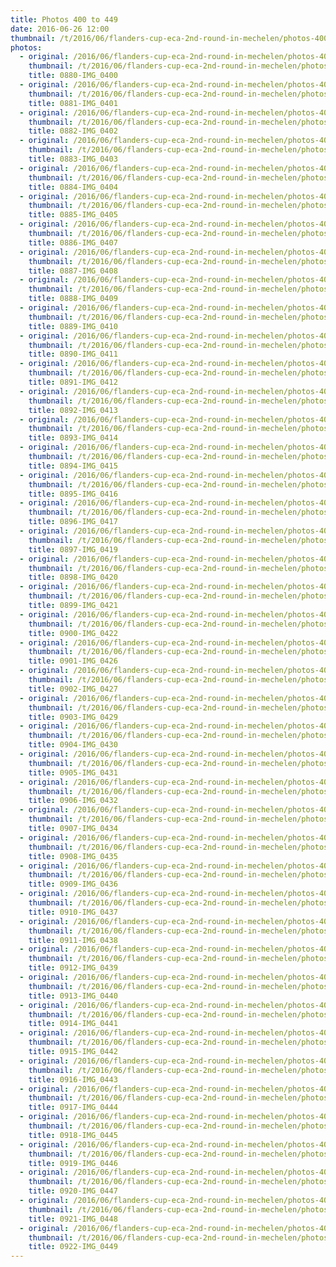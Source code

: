 ```yaml
---
title: Photos 400 to 449
date: 2016-06-26 12:00
thumbnail: /t/2016/06/flanders-cup-eca-2nd-round-in-mechelen/photos-400-to-449/0880-img_0400.jpg
photos:
  - original: /2016/06/flanders-cup-eca-2nd-round-in-mechelen/photos-400-to-449/0880-img_0400.jpg
    thumbnail: /t/2016/06/flanders-cup-eca-2nd-round-in-mechelen/photos-400-to-449/0880-img_0400.jpg
    title: 0880-IMG_0400
  - original: /2016/06/flanders-cup-eca-2nd-round-in-mechelen/photos-400-to-449/0881-img_0401.jpg
    thumbnail: /t/2016/06/flanders-cup-eca-2nd-round-in-mechelen/photos-400-to-449/0881-img_0401.jpg
    title: 0881-IMG_0401
  - original: /2016/06/flanders-cup-eca-2nd-round-in-mechelen/photos-400-to-449/0882-img_0402.jpg
    thumbnail: /t/2016/06/flanders-cup-eca-2nd-round-in-mechelen/photos-400-to-449/0882-img_0402.jpg
    title: 0882-IMG_0402
  - original: /2016/06/flanders-cup-eca-2nd-round-in-mechelen/photos-400-to-449/0883-img_0403.jpg
    thumbnail: /t/2016/06/flanders-cup-eca-2nd-round-in-mechelen/photos-400-to-449/0883-img_0403.jpg
    title: 0883-IMG_0403
  - original: /2016/06/flanders-cup-eca-2nd-round-in-mechelen/photos-400-to-449/0884-img_0404.jpg
    thumbnail: /t/2016/06/flanders-cup-eca-2nd-round-in-mechelen/photos-400-to-449/0884-img_0404.jpg
    title: 0884-IMG_0404
  - original: /2016/06/flanders-cup-eca-2nd-round-in-mechelen/photos-400-to-449/0885-img_0405.jpg
    thumbnail: /t/2016/06/flanders-cup-eca-2nd-round-in-mechelen/photos-400-to-449/0885-img_0405.jpg
    title: 0885-IMG_0405
  - original: /2016/06/flanders-cup-eca-2nd-round-in-mechelen/photos-400-to-449/0886-img_0407.jpg
    thumbnail: /t/2016/06/flanders-cup-eca-2nd-round-in-mechelen/photos-400-to-449/0886-img_0407.jpg
    title: 0886-IMG_0407
  - original: /2016/06/flanders-cup-eca-2nd-round-in-mechelen/photos-400-to-449/0887-img_0408.jpg
    thumbnail: /t/2016/06/flanders-cup-eca-2nd-round-in-mechelen/photos-400-to-449/0887-img_0408.jpg
    title: 0887-IMG_0408
  - original: /2016/06/flanders-cup-eca-2nd-round-in-mechelen/photos-400-to-449/0888-img_0409.jpg
    thumbnail: /t/2016/06/flanders-cup-eca-2nd-round-in-mechelen/photos-400-to-449/0888-img_0409.jpg
    title: 0888-IMG_0409
  - original: /2016/06/flanders-cup-eca-2nd-round-in-mechelen/photos-400-to-449/0889-img_0410.jpg
    thumbnail: /t/2016/06/flanders-cup-eca-2nd-round-in-mechelen/photos-400-to-449/0889-img_0410.jpg
    title: 0889-IMG_0410
  - original: /2016/06/flanders-cup-eca-2nd-round-in-mechelen/photos-400-to-449/0890-img_0411.jpg
    thumbnail: /t/2016/06/flanders-cup-eca-2nd-round-in-mechelen/photos-400-to-449/0890-img_0411.jpg
    title: 0890-IMG_0411
  - original: /2016/06/flanders-cup-eca-2nd-round-in-mechelen/photos-400-to-449/0891-img_0412.jpg
    thumbnail: /t/2016/06/flanders-cup-eca-2nd-round-in-mechelen/photos-400-to-449/0891-img_0412.jpg
    title: 0891-IMG_0412
  - original: /2016/06/flanders-cup-eca-2nd-round-in-mechelen/photos-400-to-449/0892-img_0413.jpg
    thumbnail: /t/2016/06/flanders-cup-eca-2nd-round-in-mechelen/photos-400-to-449/0892-img_0413.jpg
    title: 0892-IMG_0413
  - original: /2016/06/flanders-cup-eca-2nd-round-in-mechelen/photos-400-to-449/0893-img_0414.jpg
    thumbnail: /t/2016/06/flanders-cup-eca-2nd-round-in-mechelen/photos-400-to-449/0893-img_0414.jpg
    title: 0893-IMG_0414
  - original: /2016/06/flanders-cup-eca-2nd-round-in-mechelen/photos-400-to-449/0894-img_0415.jpg
    thumbnail: /t/2016/06/flanders-cup-eca-2nd-round-in-mechelen/photos-400-to-449/0894-img_0415.jpg
    title: 0894-IMG_0415
  - original: /2016/06/flanders-cup-eca-2nd-round-in-mechelen/photos-400-to-449/0895-img_0416.jpg
    thumbnail: /t/2016/06/flanders-cup-eca-2nd-round-in-mechelen/photos-400-to-449/0895-img_0416.jpg
    title: 0895-IMG_0416
  - original: /2016/06/flanders-cup-eca-2nd-round-in-mechelen/photos-400-to-449/0896-img_0417.jpg
    thumbnail: /t/2016/06/flanders-cup-eca-2nd-round-in-mechelen/photos-400-to-449/0896-img_0417.jpg
    title: 0896-IMG_0417
  - original: /2016/06/flanders-cup-eca-2nd-round-in-mechelen/photos-400-to-449/0897-img_0419.jpg
    thumbnail: /t/2016/06/flanders-cup-eca-2nd-round-in-mechelen/photos-400-to-449/0897-img_0419.jpg
    title: 0897-IMG_0419
  - original: /2016/06/flanders-cup-eca-2nd-round-in-mechelen/photos-400-to-449/0898-img_0420.jpg
    thumbnail: /t/2016/06/flanders-cup-eca-2nd-round-in-mechelen/photos-400-to-449/0898-img_0420.jpg
    title: 0898-IMG_0420
  - original: /2016/06/flanders-cup-eca-2nd-round-in-mechelen/photos-400-to-449/0899-img_0421.jpg
    thumbnail: /t/2016/06/flanders-cup-eca-2nd-round-in-mechelen/photos-400-to-449/0899-img_0421.jpg
    title: 0899-IMG_0421
  - original: /2016/06/flanders-cup-eca-2nd-round-in-mechelen/photos-400-to-449/0900-img_0422.jpg
    thumbnail: /t/2016/06/flanders-cup-eca-2nd-round-in-mechelen/photos-400-to-449/0900-img_0422.jpg
    title: 0900-IMG_0422
  - original: /2016/06/flanders-cup-eca-2nd-round-in-mechelen/photos-400-to-449/0901-img_0426.jpg
    thumbnail: /t/2016/06/flanders-cup-eca-2nd-round-in-mechelen/photos-400-to-449/0901-img_0426.jpg
    title: 0901-IMG_0426
  - original: /2016/06/flanders-cup-eca-2nd-round-in-mechelen/photos-400-to-449/0902-img_0427.jpg
    thumbnail: /t/2016/06/flanders-cup-eca-2nd-round-in-mechelen/photos-400-to-449/0902-img_0427.jpg
    title: 0902-IMG_0427
  - original: /2016/06/flanders-cup-eca-2nd-round-in-mechelen/photos-400-to-449/0903-img_0429.jpg
    thumbnail: /t/2016/06/flanders-cup-eca-2nd-round-in-mechelen/photos-400-to-449/0903-img_0429.jpg
    title: 0903-IMG_0429
  - original: /2016/06/flanders-cup-eca-2nd-round-in-mechelen/photos-400-to-449/0904-img_0430.jpg
    thumbnail: /t/2016/06/flanders-cup-eca-2nd-round-in-mechelen/photos-400-to-449/0904-img_0430.jpg
    title: 0904-IMG_0430
  - original: /2016/06/flanders-cup-eca-2nd-round-in-mechelen/photos-400-to-449/0905-img_0431.jpg
    thumbnail: /t/2016/06/flanders-cup-eca-2nd-round-in-mechelen/photos-400-to-449/0905-img_0431.jpg
    title: 0905-IMG_0431
  - original: /2016/06/flanders-cup-eca-2nd-round-in-mechelen/photos-400-to-449/0906-img_0432.jpg
    thumbnail: /t/2016/06/flanders-cup-eca-2nd-round-in-mechelen/photos-400-to-449/0906-img_0432.jpg
    title: 0906-IMG_0432
  - original: /2016/06/flanders-cup-eca-2nd-round-in-mechelen/photos-400-to-449/0907-img_0434.jpg
    thumbnail: /t/2016/06/flanders-cup-eca-2nd-round-in-mechelen/photos-400-to-449/0907-img_0434.jpg
    title: 0907-IMG_0434
  - original: /2016/06/flanders-cup-eca-2nd-round-in-mechelen/photos-400-to-449/0908-img_0435.jpg
    thumbnail: /t/2016/06/flanders-cup-eca-2nd-round-in-mechelen/photos-400-to-449/0908-img_0435.jpg
    title: 0908-IMG_0435
  - original: /2016/06/flanders-cup-eca-2nd-round-in-mechelen/photos-400-to-449/0909-img_0436.jpg
    thumbnail: /t/2016/06/flanders-cup-eca-2nd-round-in-mechelen/photos-400-to-449/0909-img_0436.jpg
    title: 0909-IMG_0436
  - original: /2016/06/flanders-cup-eca-2nd-round-in-mechelen/photos-400-to-449/0910-img_0437.jpg
    thumbnail: /t/2016/06/flanders-cup-eca-2nd-round-in-mechelen/photos-400-to-449/0910-img_0437.jpg
    title: 0910-IMG_0437
  - original: /2016/06/flanders-cup-eca-2nd-round-in-mechelen/photos-400-to-449/0911-img_0438.jpg
    thumbnail: /t/2016/06/flanders-cup-eca-2nd-round-in-mechelen/photos-400-to-449/0911-img_0438.jpg
    title: 0911-IMG_0438
  - original: /2016/06/flanders-cup-eca-2nd-round-in-mechelen/photos-400-to-449/0912-img_0439.jpg
    thumbnail: /t/2016/06/flanders-cup-eca-2nd-round-in-mechelen/photos-400-to-449/0912-img_0439.jpg
    title: 0912-IMG_0439
  - original: /2016/06/flanders-cup-eca-2nd-round-in-mechelen/photos-400-to-449/0913-img_0440.jpg
    thumbnail: /t/2016/06/flanders-cup-eca-2nd-round-in-mechelen/photos-400-to-449/0913-img_0440.jpg
    title: 0913-IMG_0440
  - original: /2016/06/flanders-cup-eca-2nd-round-in-mechelen/photos-400-to-449/0914-img_0441.jpg
    thumbnail: /t/2016/06/flanders-cup-eca-2nd-round-in-mechelen/photos-400-to-449/0914-img_0441.jpg
    title: 0914-IMG_0441
  - original: /2016/06/flanders-cup-eca-2nd-round-in-mechelen/photos-400-to-449/0915-img_0442.jpg
    thumbnail: /t/2016/06/flanders-cup-eca-2nd-round-in-mechelen/photos-400-to-449/0915-img_0442.jpg
    title: 0915-IMG_0442
  - original: /2016/06/flanders-cup-eca-2nd-round-in-mechelen/photos-400-to-449/0916-img_0443.jpg
    thumbnail: /t/2016/06/flanders-cup-eca-2nd-round-in-mechelen/photos-400-to-449/0916-img_0443.jpg
    title: 0916-IMG_0443
  - original: /2016/06/flanders-cup-eca-2nd-round-in-mechelen/photos-400-to-449/0917-img_0444.jpg
    thumbnail: /t/2016/06/flanders-cup-eca-2nd-round-in-mechelen/photos-400-to-449/0917-img_0444.jpg
    title: 0917-IMG_0444
  - original: /2016/06/flanders-cup-eca-2nd-round-in-mechelen/photos-400-to-449/0918-img_0445.jpg
    thumbnail: /t/2016/06/flanders-cup-eca-2nd-round-in-mechelen/photos-400-to-449/0918-img_0445.jpg
    title: 0918-IMG_0445
  - original: /2016/06/flanders-cup-eca-2nd-round-in-mechelen/photos-400-to-449/0919-img_0446.jpg
    thumbnail: /t/2016/06/flanders-cup-eca-2nd-round-in-mechelen/photos-400-to-449/0919-img_0446.jpg
    title: 0919-IMG_0446
  - original: /2016/06/flanders-cup-eca-2nd-round-in-mechelen/photos-400-to-449/0920-img_0447.jpg
    thumbnail: /t/2016/06/flanders-cup-eca-2nd-round-in-mechelen/photos-400-to-449/0920-img_0447.jpg
    title: 0920-IMG_0447
  - original: /2016/06/flanders-cup-eca-2nd-round-in-mechelen/photos-400-to-449/0921-img_0448.jpg
    thumbnail: /t/2016/06/flanders-cup-eca-2nd-round-in-mechelen/photos-400-to-449/0921-img_0448.jpg
    title: 0921-IMG_0448
  - original: /2016/06/flanders-cup-eca-2nd-round-in-mechelen/photos-400-to-449/0922-img_0449.jpg
    thumbnail: /t/2016/06/flanders-cup-eca-2nd-round-in-mechelen/photos-400-to-449/0922-img_0449.jpg
    title: 0922-IMG_0449
---
```

